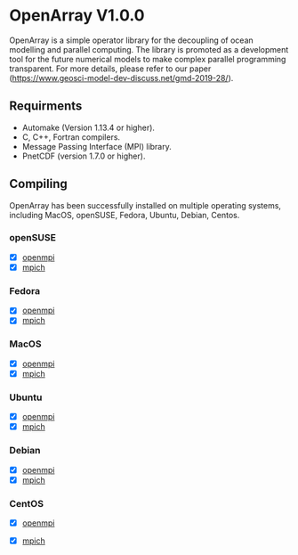 # OpenArray V1.0.0
OpenArray is a simple operator library for the decoupling of ocean modelling and parallel computing. The library is promoted as a development tool for the future numerical models to make complex parallel programming transparent. For more details, please refer to our paper (https://www.geosci-model-dev-discuss.net/gmd-2019-28/).

## Requirments
* Automake (Version 1.13.4 or higher).  
* C, C++, Fortran compilers.  
* Message Passing Interface (MPI) library.  
* PnetCDF (version 1.7.0 or higher).  

## Compiling
OpenArray has been successfully installed on multiple operating systems, including MacOS, openSUSE, Fedora, Ubuntu, Debian, Centos.

### openSUSE

- [x] [openmpi](./build_from_scratch/opensuse-openmpi.md)
- [x] [mpich](./build_from_scratch/opensuse-mpich.md)

### Fedora

- [x] [openmpi](./build_from_scratch/fedora-openmpi.md)
- [x] [mpich](./build_from_scratch/fedora-mpich.md)

### MacOS

- [x] [openmpi](./build_from_scratch/macos-openmpi.md)
- [x] [mpich](./build_from_scratch/macos-mpich.md)

### Ubuntu

- [x] [openmpi](./build_from_scratch/ubuntu-openmpi.md)
- [x] [mpich](./build_from_scratch/ubuntu-mpich.md)

### Debian

- [x] [openmpi](./build_from_scratch/debian-openmpi.md)
- [x] [mpich](./build_from_scratch/debian-mpich.md)

### CentOS

- [x] [openmpi](./build_from_scratch/centos-openmpi.md)
- [x] [mpich](./build_from_scratch/centos-mpich.md)

